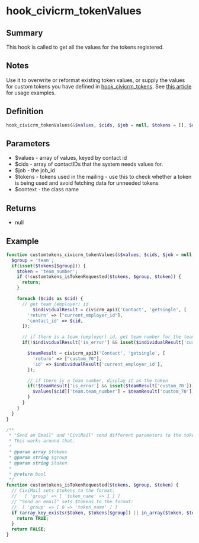 # hook_civicrm_tokenValues

## Summary

This hook is called to get all the values for the tokens registered.

## Notes

Use it to overwrite or reformat existing token values, or supply the values
for custom tokens you have defined in
[hook_civicrm_tokens](hooks/hook_civicrm_tokens.md). See [this
article](https://civicrm.org/blog/colemanw/create-your-own-tokens-for-fun-and-profit) for
usage examples.

## Definition

```php
hook_civicrm_tokenValues(&$values, $cids, $job = null, $tokens = [], $context = null)
```

## Parameters

- $values - array of values, keyed by contact id
- $cids - array of contactIDs that the system needs values for.
- $job - the job_id
- $tokens - tokens used in the mailing - use this to check whether a
  token is being used and avoid fetching data for unneeded tokens
- $context - the class name

## Returns

- null

## Example

```php
function customtokens_civicrm_tokenValues(&$values, $cids, $job = null, $tokens = [], $context = null) {
  $group = 'team';
  if(isset($tokens[$group])) {
    $token = 'team_number';
    if (!customtokens_isTokenRequested($tokens, $group, $token)) {
      return;
    }

    foreach ($cids as $cid) {
      // get team (employer) id
          $individualResult = civicrm_api3('Contact', 'getsingle', [
        'return' => ["current_employer_id"],
        'contact_id' => $cid,
      ]);

      // if there is a team (employer) id, get team number for the team (employer)
      if(!$individualResult['is_error'] && isset($individualResult['current_employer_id']) && strlen($individualResult['current_employer_id'])){

        $teamResult = civicrm_api3('Contact', 'getsingle', [
          'return' => ["custom_70"],
          'id' => $individualResult['current_employer_id'],
        ]);

        // if there is a team number, display it as the token
        if(!$teamResult['is_error'] && isset($teamResult['custom_70'])) {
          $values[$cid]['team.team_number'] = $teamResult['custom_70'];
        }
      }
    }
  }
}

/**
 * "Send an Email" and "CiviMail" send different parameters to the tokenValues hook (in CiviCRM 5.x).
 * This works around that.
 *
 * @param array $tokens
 * @param string $group
 * @param string $token
 *
 * @return bool
 */
function customtokens_isTokenRequested($tokens, $group, $token) {
  // CiviMail sets $tokens to the format:
  //   [ 'group' => [ 'token_name' => 1 ] ]
  // "Send an email" sets $tokens to the format:
  //  [ 'group' => [ 0 => 'token_name' ] ]
  if (array_key_exists($token, $tokens[$group]) || in_array($token, $tokens[$group])) {
    return TRUE;
  }
  return FALSE;
}
```
